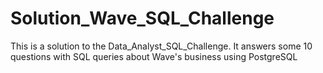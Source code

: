 # Solution_Wave_SQL_Challenge
This is a solution to the Data_Analyst_SQL_Challenge. It answers some 10 questions with SQL queries about Wave's business using PostgreSQL
